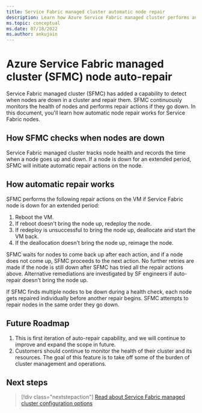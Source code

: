 ```yaml
---
title: Service Fabric managed cluster automatic node repair 
description: Learn how Azure Service Fabric managed cluster performs automatic node repair if they go down.
ms.topic: conceptual
ms.date: 07/18/2022
ms.author: ankujain
---
```

# Azure Service Fabric managed cluster (SFMC) node auto-repair

Service Fabric managed cluster (SFMC) has added a capability to detect when nodes are down in a cluster and repair them. SFMC continuously monitors the health of nodes and performs repair actions if they go down. In this document, you'll learn how automatic node repair works for Service Fabric nodes.

## How SFMC checks when nodes are down 

Service Fabric managed cluster tracks node health and records the time when a node goes up and down. If a node is down for an extended period, SFMC will initiate automatic repair actions on the node.

## How automatic repair works

SFMC performs the following repair actions on the VM if Service Fabric node is down for an extended period:

1) Reboot the VM.
2) If reboot doesn't bring the node up, redeploy the node.   
3) If redeploy is unsuccessful to bring the node up, deallocate and start the VM back. 
4) If the deallocation doesn't bring the node up, reimage the node. 

SFMC waits for nodes to come back up after each action, and if a node does not come up, SFMC proceeds to the next action. No further retries are made if the node is still down after SFMC has tried all the repair actions above. Alternative remediations are investigated by SF engineers if auto-repair doesn't bring the node up. 

If SFMC finds multiple nodes to be down during a health check, each node gets repaired individually before another repair begins. SFMC attempts to repair nodes in the same order they go down.  

## Future Roadmap

1) This is first iteration of auto-repair capability, and we will continue to improve and expand the scope in future.
2) Customers should continue to monitor the health of their cluster and its resources. The goal of this feature is to take off some of the burden of cluster management and operations.

## Next steps
> [!div class="nextstepaction"]
> [Read about Service Fabric managed cluster configuration options](how-to-managed-cluster-configuration.md)
